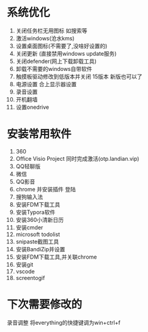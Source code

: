 # 系统优化

1. 关闭任务栏无用图标 如搜索等
2. 激活windows(沧水kms)
3. 设置桌面图标(不需要了,没啥好设置的)
4. 关闭更新 (直接禁用windows update服务)
5. 关闭defender(网上下载卸载工具)
6. 卸载不需要的windows自带软件
7. 触摸板驱动修改到低版本并关闭  15版本 新版也可以了
8. 电源设置 合上显示器设置
9. 录音设置
10. 开机翻墙
11. 设置onedrive

# 安装常用软件

1. 360
2. Office Visio  Project  同时完成激活(otp.landian.vip)
3. QQ轻聊版
4. 微信
5. QQ影音
6. chrome 并安装插件 登陆
7. 搜狗输入法
8. 安装FDM下载工具
10. 安装Typora软件
11. 安装360小清新日历
11. 安装cmder
12. microsoft todolist
13. snipaste截图工具
14. 安装BandiZip并设置
15. 安装FDM下载工具,并关联chrome
16. 安装git
17. vscode
18. screentogif

# 下次需要修改的

录音调整
将everything的快捷键调为win+ctrl+f
